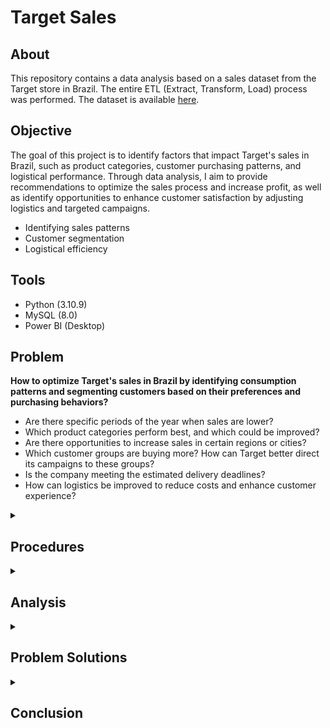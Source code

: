 # Target Sales

## About

This repository contains a data analysis based on a sales dataset from the Target store in Brazil. The entire ETL (Extract, Transform, Load) process was performed.
The dataset is available [here](https://www.kaggle.com/datasets/devarajv88/target-dataset).

## Objective

The goal of this project is to identify factors that impact Target's sales in Brazil, such as product categories, customer purchasing patterns, and logistical performance. Through data analysis, I aim to provide recommendations to optimize the sales process and increase profit, as well as identify opportunities to enhance customer satisfaction by adjusting logistics and targeted campaigns.

- Identifying sales patterns
- Customer segmentation
- Logistical efficiency

## Tools

- Python (3.10.9)
- MySQL (8.0)
- Power BI (Desktop)

## Problem

**How to optimize Target's sales in Brazil by identifying consumption patterns and segmenting customers based on their preferences and purchasing behaviors?**

- Are there specific periods of the year when sales are lower?
- Which product categories perform best, and which could be improved?
- Are there opportunities to increase sales in certain regions or cities?
- Which customer groups are buying more? How can Target better direct its campaigns to these groups?
- Is the company meeting the estimated delivery deadlines?
- How can logistics be improved to reduce costs and enhance customer experience?

<details>
<summary><h2>Procedures</h2></summary>

#### Extraction (Extract):
- The data was extracted from a .csv file available on Kaggle.com, [here](https://www.kaggle.com/datasets/devarajv88/target-dataset).

#### Load:
- Using Python, the data was directly loaded into MySQL, where the necessary tables were created.

-> [1_modelo_fisico.sql](https://github.com/brunasalvan/target_sales/blob/main/1_modelo_fisico.sql)

-> [2_python_importacao_tabelas.ipynb](https://github.com/brunasalvan/target_sales/blob/main/2_python_importacao_tabelas.ipynb)

#### Transformation (Transform):
- Within MySQL, transformations were applied to correct inconsistent and missing data, ensuring data quality.

-> [3_limpeza_transformacao.sql](https://github.com/brunasalvan/target_sales/blob/main/3_limpeza_transformacao.sql)

#### Exploratory Analysis:
- I analyzed the data by running SQL queries to extract the key indicators.

-> [4_queries.sql](https://github.com/brunasalvan/target_sales/blob/main/4_queries.sql)

#### Loading into Power BI:
- After transformation, the data was loaded into Power BI for visualization.

-> [target_dashboard.pdf](https://github.com/brunasalvan/target_sales/blob/main/target_dashboard.pdf)

#### Creating DAX Measures:
- In Power BI, DAX measures were created to enable dynamic and in-depth data analysis based on MySQL-transformed data.

-> [5_DAX_power_bi.md](https://github.com/brunasalvan/target_sales/blob/main/5_DAX_power_bi.md)

</details>

<details>
<summary><h2>Analysis</h2></summary>

### Key Indicators

- Total revenue: R$ 16,008,872;
- Total sales: 99,441 orders;
- Average ticket: R$ 154.10;
- Average installment: 2.85 times;
- Cancellation rate: 0.63% (low, which is positive).

### Consumption Patterns and Customer Segmentation

- Monday and Tuesday show the highest sales volumes;
- Saturday has the lowest volume, suggesting that promotional actions could be tested on this day;
- Sales peaks occur between 10 AM and 4 PM, with the highest movement at 4 PM;
- Low volume between 12 AM and 6 AM, indicating that actions during this period have little impact.

**Opportunity**: Create promotional campaigns focused on peak hours and test strategies to increase sales on Monday mornings.

### Products

**Top-Selling Categories:**
- Bed, Table & Bath – 11,115 units;
- Health & Beauty – 9,670 units;
- Sports & Leisure – 8,641 units;
- Furniture – 8,334 units;
- Computers & Accessories – 7,827 units.

**Opportunity**: Strengthen stock and campaigns for the best-selling categories. Analyze low-demand categories and evaluate strategies to boost their sales.

### Geographic Analysis

- The Southeast leads in sales, with 71,000 sales (mainly SP, RJ, and MG);
- The South has 15,000 sales;
- The Northeast and Central-West together account for 16,000 sales, indicating growth potential;
- The North has the lowest volume (2,000 sales), which may be related to logistics and high shipping costs.

**Opportunity**: Expand presence in the Northeast and North by testing regional campaigns and improving logistics. Evaluate strategies to reduce freight costs and improve delivery times in these regions.

### Logistics and Delivery Compliance

- Average delivery time: 12 days;
- 92% of deliveries are on time, but 7.87% are delayed.

**States with the highest delay rates:**
- Alagoas (23%);
- Maranhão (18.88%);
- Piauí (15.35%).

**Opportunity**: Review routes and logistics partners in critical states. Create internal alerts for orders exceeding 15 days.

**States with the highest freight costs:**
- Roraima (R$ 42.98);
- Paraíba (R$ 42.72);
- Rondônia (R$ 41.07).

**Opportunity**: Evaluate alternative logistics and regional carriers to reduce costs in these locations.

</details>

<details>
<summary><h2>Problem Solutions</h2></summary>

- **How to optimize sales by identifying consumption patterns and segmenting customers?**

**Recommended Actions:**

✔ Create promotional campaigns during peak hours (10 AM-4 PM).

✔ Test discounts or coupons on Saturdays, which have lower sales volumes.

✔ Segment customers by region, prioritizing the Northeast and North for expansion.

### Are there specific periods of the year with lower sales?
Yes. Graphs show declines in March and June. December and January are high, indicating a strong impact from Christmas and New Year.

**Recommended Action:**

✔ Create seasonal campaigns for low-sales periods.

### Which product categories perform best, and which could be improved?
Bed, Table & Bath, Health & Beauty, and Sports & Leisure. Low-performing categories should be analyzed: Computers & Accessories and Electronics may have low demand or uncompetitive prices.

### Are there opportunities to improve sales in certain regions or cities?
Yes. The Southeast dominates, but the Northeast and North have room for growth. High freight costs may be discouraging sales in these regions.

**Recommended Action:**

✔ Reduce freight and delivery times to improve conversion.

### Which customer groups buy more? How to direct campaigns?
Purchasing profiles: 63.5% of purchases are between R$ 101 and R$ 200. Few purchases exceed R$ 200, indicating barriers for higher-priced products.

**Recommended Action:**

✔ Offer attractive installment plans to encourage purchases over R$ 200.

### Is the company meeting delivery deadlines?
Partially. 92% of deliveries are on time, but 8% are still delayed. The average delay time is high in some states (AP = 48 days!).

**Recommended Action:**

✔ Improve logistics in the most affected regions and review transport providers.

### How can logistics be improved to reduce costs and enhance customer experience?
Identified problems:
- High freight costs in the North and Northeast. High delay rates in states like AP and RR.

**Recommended Actions:**

✔ Partner with regional carriers to reduce costs.

✔ Implement a more efficient tracking system.

</details>

<details>
<summary><h2>Conclusion</h2></summary>

In summary, these are the identified opportunities:

✔ Invest in strategic promotional campaigns (best hours and seasonality).

✔ Improve logistics and reduce freight costs.

✔ Better segment customers by region and average ticket.

✔ Expand presence in the Northeast and North.

</details>
